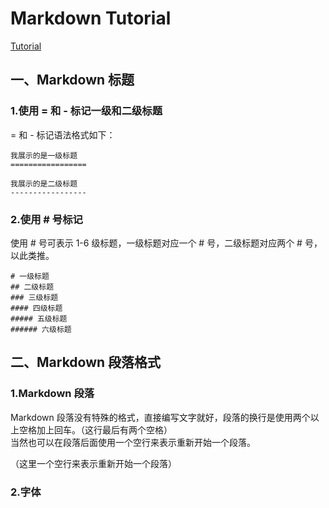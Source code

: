 # Markdown Tutorial

[Tutorial](https://www.runoob.com/markdown/md-tutorial.html)

## 一、Markdown 标题
### 1.使用 = 和 - 标记一级和二级标题  
= 和 - 标记语法格式如下：
```
我展示的是一级标题
=================

我展示的是二级标题
-----------------
```
### 2.使用 # 号标记
使用 # 号可表示 1-6 级标题，一级标题对应一个 # 号，二级标题对应两个 # 号，以此类推。
```
# 一级标题
## 二级标题
### 三级标题
#### 四级标题
##### 五级标题
###### 六级标题
```

## 二、Markdown 段落格式
### 1.Markdown 段落
Markdown 段落没有特殊的格式，直接编写文字就好，段落的换行是使用两个以上空格加上回车。（这行最后有两个空格）  
当然也可以在段落后面使用一个空行来表示重新开始一个段落。

（这里一个空行来表示重新开始一个段落）

### 2.字体
